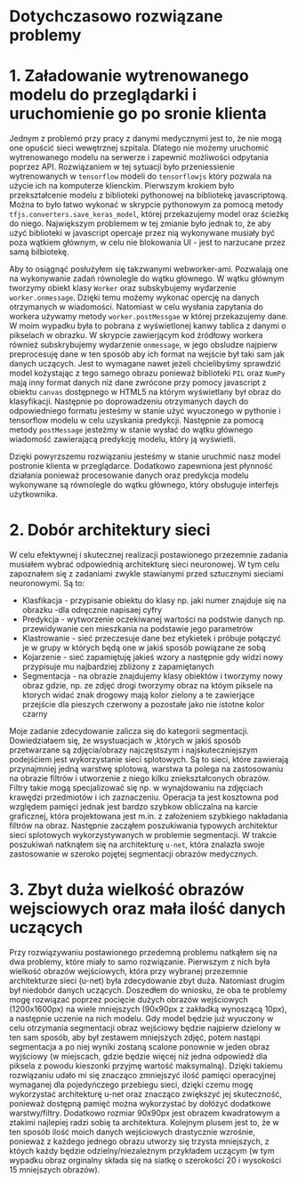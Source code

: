 # Dotychczasowo rozwiązane problemy

# 1. Załadowanie wytrenowanego modelu do przeglądarki i uruchomienie go po sronie klienta 

Jednym z problemó przy pracy z danymi medycznymi jest to, że nie mogą one opuścić sieci wewętrznej szpitala. Dlatego nie możemy uruchomić wytrenowanego modelu na serwerze i zapewnić możliwości odpytania poprzez API. Rozwiązaniem w tej sytuacji było przeniessienie wytrenowanych w `tensorflow` modeli do `tensorflowjs` który pozwala na użycie ich na komputerze klienckim. Pierwszym krokiem było przekształcenie modelu z biblioteki pythonowej na bibliotekę javascriptową. Można to było łatwo wykonać w skrypcie pythonowym za pomocą metody `tfjs.converters.save_keras_model`, której przekazujemy model oraz ścieżkę do niego. Największym problemem w tej zmianie było jednak to, że aby użyć biblioteki w javascript opercaje przez nią wykonywane musiały być poza wątkiem głównym, w celu nie blokowania UI - jest to narzucane przez samą bilbiotekę.

Aby to osiągnąć posłużyłem się takzwanymi webworker-ami. Pozwalają one na wykonywanie zadań równolegle do wątku głównego.  W wątku głównym tworzymy obiekt  klasy `Worker` oraz subskybujemy wydarzenie `worker.onmessage`. Dzięki temu możemy wykonać opercję na danych otrzymanych w wiadomości. Natomiast w celu wysłania zapytania do workera używamy metody `worker.postMessgae` w której przekazujemy dane. W moim wypadku była to pobrana z wyświetlonej kanwy tablica z danymi o pikselach w obrazku. W skrypcie zawierjącym kod źródłowy workera również subskrybujemy wydarzenie `onmessage`, w jego obsludze najpierw preprocesuję dane w ten sposób aby ich format na wejście był taki sam jak danych uczących. Jest to wymagane nawet jeżeli chcielibyśmy sprawdzić model kożystając z tego samego obrazu ponieważ biblioteki `PIL` oraz `NumPy` mają inny format danych niż dane zwrócone przy pomocy javascript z obiektu `canvas` dostępnego w HTML5 na którym wyświetlany był obraz do klasyfikacji. Następnie po doprowadzeniu otrzymanych daych do odpowiedniego formatu jesteśmy w stanie użyć wyuczonego w pythonie i tensorflow modelu w celu uzyskania predykcji. Następnie za pomocą metody `postMessage` jesteżmy w stanie wysłać do wątku głównego wiadomość zawierającą predykcję modelu, który ją wyświetli.

Dzięki powyrzszemu rozwiązaniu jesteśmy w stanie uruchmić nasz model postronie klienta w przeglądarce. Dodatkowo zapewniona jest płynność działania ponieważ procesowanie danych oraz predykcja modelu wykonywane są równolegle do wątku głównego, który obsługuje interfejs użytkownika.

# 2. Dobór architektury sieci

W celu efektywnej i skutecznej realizacji postawionego przezemnie zadania musiałem wybrać odpowiednią architekturę sieci neuronowej. W tym celu zapoznałem się z zadaniami zwykle stawianymi przed sztucznymi sieciami neuronowymi. Są to:

* Klasfikacja - przypisanie obiektu do klasy np. jaki numer znajduje się na obrazku -dla odręcznie napisaej cyfry
* Predykcja - wytworzenie oczekiwanej wartości na podstwie danych np. przewidywanie cen mieszkania na podstawie jego parametrów
* Klastrowanie - sieć przeczesuje dane bez etykietek i próbuje połączyć je w grupy w których będą one w jakiś sposób powiązane ze sobą 
* Kojarzenie - sieć zapamiętuję jakieś wzory a następnie gdy widzi nowy przypisuje mu najbardziej zbliżony z zapamiętanych
* Segmentacja - na obrazie znajdujemy klasy obiektów i tworzymy nowy obraz gdzie, np. ze zdjęć drogi tworzymy obraz na któym piksele na ktorych widać znak drogowy mają kolor zielony a te zawierjące przejście dla pieszych czerwony a pozostałe jako nie istotne kolor czarny

Moje zadanie zdecydowanie zalicza się do kategorii segmentacji. Dowiedziałaem się, że wsystuacjach w ,których w jakiś sposób przetwarzane są zdjęcia/obrazy najczęstszym i najskuteczniejszym podejśćiem jest wykorzystanie sieci splotowych. Są to sieci, które zawierają przynajmniej jedną warstwę splotową, warstwa ta polega na zastosowaniu na obrazie filtrów i utworzenie z niego kilku zniekształconych obrazów. Filtry takie mogą specjalizować się np. w wynajdowaniu na zdjęciach krawędzi przedmiotów i ich zaznaczeniu. Operacja ta jest kosztowna pod względem pamięci jednak jest bardzo szybkow obliczalna na karcie graficznej, która projektowana jest m.in. z założeniem szybkiego nakładania filtrów na obraz. Następnie zacząłem poszukiwania typowych architektur sieci splotowych wykorzystywanych w problemie segmentacji. W trakcie poszukiwań natknąłem się na architekturę `u-net`, która znalazła swoje zastosowanie w szeroko pojętej segmentacji obrazów medycznych.

# 3. Zbyt duża wielkość obrazów wejsciowych oraz mała ilość danych uczących 

Przy rozwiązywaniu postawionego przedemną problemu natkąłem się na dwa problemy, które miały to samo rozwiązanie. Pierwszym z nich była wielkość obrazów wejściowych, która przy wybranej przezemnie architekturze sieci (u-net) była zdecydowanie zbyt duża. Natomiast drugim był niedobór danych uczących. Doszedłem do wniosku, że oba te problemy mogę rozwiązać poprzez pocięcie dużych obrazów wejściowych (1200x1600px) na wiele mniejszych (90x90px z zakładką wynoszącą 10px), a następnie uczenie na nich modelu. Gdy model będzie już wyuczony w celu otrzymania segmentacji obraz wejściowy będzie najpierw dzielony w ten sam sposób, aby był zestawem mniejszych zdjęć, potem nastąpi segmentacja a po niej wyniki zostaną scalone ponownie w jeden obraz wyjściowy (w miejscach, gdzie będzie więcej niż jedna odpowiedź dla piksela z powodu kieszonki przyjmę wartość maksymalną).  Dzięki takiemu rozwiązaniu udało mi się znacząco zmniejszyć ilość pamięci operacyjnej wymaganej dla pojedyńczego przebiegu sieci,  dzięki czemu mogę wykorzystać architekturę u-net oraz znacząco zwiększyć jej skuteczność, ponieważ dostępną pamięć można wykorzystać by dołóżyć dodatkowe warstwy/filtry. Dodatkowo rozmiar 90x90px jest obrazem kwadratowym a ztakimi najlepiej radzi sobię ta architektura. Kolejnym plusem jest to, że w ten sposób ilość moich danych wejściowych  drastycznie wzrośnie, ponieważ z każdego jednego obrazu utworzy się trzysta mniejszych, z któych każdy będzie odzielny/niezależnym przykładem uczącym (w tym wypadku obraz orginalny składa się na siatkę o szerokości 20 i wysokości 15 mniejszych obrazów). 

